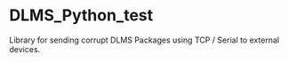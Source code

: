 # DLMS_Python_test

Library for sending corrupt DLMS Packages using TCP / Serial to external devices.
